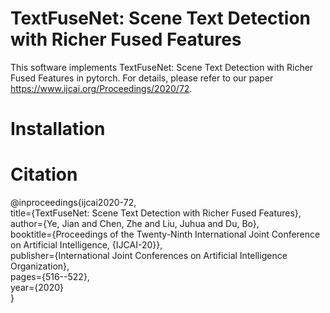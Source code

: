 # TextFuseNet: Scene Text Detection with Richer Fused Features
This software implements TextFuseNet: Scene Text Detection with Richer Fused Features in pytorch. For details, please refer to our paper https://www.ijcai.org/Proceedings/2020/72.

# Installation

# Citation
@inproceedings{ijcai2020-72,  
  title={TextFuseNet: Scene Text Detection with Richer Fused Features},  
  author={Ye, Jian and Chen, Zhe and Liu, Juhua and Du, Bo},   
  booktitle={Proceedings of the Twenty-Ninth International Joint Conference on Artificial Intelligence, {IJCAI-20}},     
  publisher={International Joint Conferences on Artificial Intelligence Organization},     
  pages={516--522},     
  year={2020}     
}

